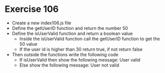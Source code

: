 # Exercise 106

- Create a new index106.js file
- Define the getUserID function and return the number 50
- Define the isUserValid function and return a boolean value
  - Inside the isUserValid function call the getUserID function to get the 50 value
  - If the user id is higher than 30 return true, if not return false
- Then outside the functions write the following code
  - If isUserValid then show the following message: User valid
  - Else show the following message: User not valid
